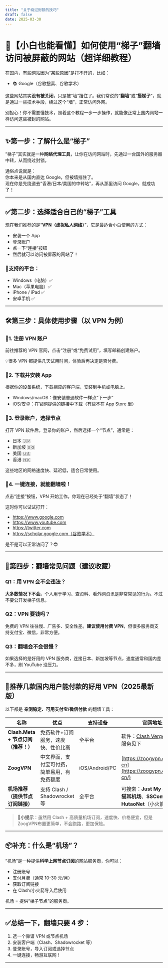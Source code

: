 ```yaml
---
title: "关于绕过封锁的技巧"
draft: false
date: 2025-03-30
---
```



# 🚀【小白也能看懂】如何使用“梯子”翻墙访问被屏蔽的网站（超详细教程）

在国内，有些网站因为“某些原因”是打不开的，比如：

- 📚 Google（谷歌搜索、谷歌学术）  


这些网站其实**没有被关闭**，只是被“墙”挡住了。我们常说的“**翻墙**”或“**搭梯子**”，就是通过一些技术手段，绕过这个“墙”，正常访问外网。

别担心！你不需要懂技术，照着这个教程一步一步操作，就能像正常上国内网站一样访问这些被封的网站。

---

## ✨第一步：了解什么是“梯子”

“梯子”其实就是一种**网络代理工具**，让你在访问网站时，先通过一台国外的服务器中转，从而绕过封锁。

通俗点说就是：  
你本来是从国内直达 Google，但被墙挡住了。  
现在你是先绕道去“香港/日本/美国的中转站”，再从那里访问 Google，就成功了！

---

## ✅第二步：选择适合自己的“梯子”工具

现在我们推荐的是“**VPN（虚拟私人网络）**”，它是最适合小白使用的方式：

- 安装一个 App  
- 登录账户  
- 点一下“连接”按钮  
- 然后就可以访问被屏蔽的网站了！

### 📱支持的平台：

- Windows（电脑）✅  
- Mac（苹果电脑）✅  
- iPhone / iPad ✅  
- 安卓手机 ✅

---

## 🛠第三步：具体使用步骤（以 VPN 为例）

### 🔹1. 注册 VPN 账户

前往推荐的 VPN 官网，点击“注册”或“免费试用”，填写邮箱创建账户。

💡很多 VPN 都提供几天试用时间，体验后再决定是否付费。

### 🔹2. 下载并安装 App

根据你的设备系统，下载相应的客户端，安装到手机或电脑上。

- Windows/macOS：像安装普通软件一样点“下一步”  
- iOS/安卓：在官网提供的链接中下载（有些不在 App Store 里）  

### 🔹3. 登录账户，选择节点

打开 VPN 软件后，登录你的账户，然后选择一个“节点”，通常是：

- 日本 🇯🇵  
- 新加坡 🇸🇬  
- 美国 🇺🇸  
- 香港 🇭🇰  

这些地区的网络速度快、延迟低，适合日常使用。

### 🔹4. 一键连接，就能翻墙啦！

点击“连接”按钮，VPN 开始工作。你现在已经处于“翻墙”状态了！

这时你可以试试打开：

- https://www.google.com  
- https://www.youtube.com  
- https://twitter.com  
- https://scholar.google.com（谷歌学术）

是不是可以正常访问了？😎

---

## 🚦第四步：翻墙常见问题（建议收藏）

### Q1：用 VPN 会不会违法？
**大多数情况下不会**。个人用于学习、查资料、看外网资讯是非常常见的行为。不过不要公开发梯子信息。

### Q2：VPN 要钱吗？
免费的 VPN 往往慢、广告多、安全性差。**建议使用付费 VPN**，但很多服务商支持支付宝、微信，非常方便。

### Q3：翻墙会不会很慢？
如果选择的是好用的 VPN 服务商，连接日本、新加坡等节点，速度通常和国内差不多，刷 YouTube 没压力。

---

## 🌟推荐几款国内用户能付款的好用 VPN（2025最新版）

以下都是 **亲测稳定、可用支付宝/微信付款** 的翻墙工具：

| 名称 | 优点 | 支持设备 | 官网地址 |
|------|------|----------|----------|
| **Clash.Meta + 节点订阅（推荐！）** | 免费软件+订阅服务，速度快、性价比高 | 全平台 | 软件：[Clash Verge](https://github.com/zzzgydi/clash-verge)；订阅服务见下 |  
| **ZoogVPN** | 中文界面，支付宝可付费，简单易用，有免费额度 | iOS/Android/PC | [https://zoogvpn.com/zh-cn](https://zoogvpn.com/zh-cn/) |
| **机场推荐（提供节点订阅链接）** | 支持 Clash / Shadowrocket 等 | 全平台 | 可搜索：**Just My Socks**、**猫耳机场**、**SSCombo**、**HutaoNet**（小火箭机场） |

> 🧠**小提示**：虽然用 Clash + 高质量机场订阅，速度快、价格便宜，但是ZoogVPN布置更简单，不会跑路，更加保险。

---

## 📦补充：什么是“机场”？

“机场”是一种提供**科学上网节点订阅**的网站服务商，你可以：

- 注册账号  
- 支付月费（通常 10-30 元/月）  
- 获取订阅链接  
- 在 Clash/小火箭导入后使用  

机场 = 提供“梯子节点”的服务商。

---

## ✅总结一下，翻墙只要 4 步：

1. 选一个靠谱 VPN 或节点机场  
2. 安装客户端（Clash、Shadowrocket 等）  
3. 登录账号，导入订阅或选择节点  
4. 一键连接，畅游互联网！

---
